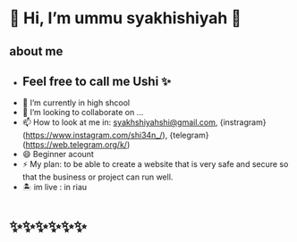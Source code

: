 # 👋 Hi, I’m ummu syakhishiyah 🌸
  ## about me 
- ## Feel free to call me Ushi ✨
- 👔 I’m currently in high shcool
- 💞️ I’m looking to collaborate on ...
- 📫 How to look at me in: syakhshiyahshi@gmail.com, {instragram}
  (https://www.instagram.com/shi34n_/), {telegram} (https://web.telegram.org/k/)
- 😄 Beginner acount
- ⚡ My plan: to be able to create a website that is very safe and secure so that the business or project can run well.
-  🏝 im live : in riau
 # ✨✨✨✨✨✨

<!---
U5hi/U5hi is a ✨ special ✨ repository because its `README.md` (this file) appears on your GitHub profile.
You can click the Preview link to take a look at your changes.
--->
